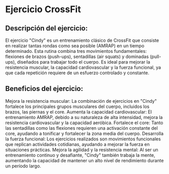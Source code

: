 # Ejercicio CrossFit

## Descripción del ejercicio:

El ejercicio "Cindy" es un entrenamiento clásico de CrossFit que consiste en realizar tantas rondas como sea posible (AMRAP) en un tiempo determinado. Esta rutina combina tres movimientos fundamentales: flexiones de brazos (push-ups), sentadillas (air squats) y dominadas (pull-ups), diseñados para trabajar todo el cuerpo. Es ideal para mejorar la resistencia muscular, la capacidad cardiovascular y la fuerza funcional, ya que cada repetición requiere de un esfuerzo controlado y constante.

## Beneficios del ejercicio:

Mejora la resistencia muscular: La combinación de ejercicios en "Cindy" fortalece los principales grupos musculares del cuerpo, incluidos los brazos, las piernas y el core.
Aumenta la capacidad cardiovascular: El entrenamiento AMRAP, debido a su naturaleza de alta intensidad, mejora la resistencia cardiovascular y la capacidad aeróbica.
Fortalece el core: Tanto las sentadillas como las flexiones requieren una activación constante del core, ayudando a tonificar y fortalecer la zona media del cuerpo.
Desarrolla la fuerza funcional: Los ejercicios realizados son movimientos funcionales que replican actividades cotidianas, ayudando a mejorar la fuerza en situaciones prácticas.
Mejora la agilidad y la resistencia mental: Al ser un entrenamiento continuo y desafiante, "Cindy" también trabaja la mente, aumentando la capacidad de mantener un alto nivel de rendimiento durante un período largo.

